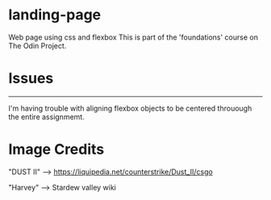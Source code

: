 # landing-page
Web page using css and flexbox
This is part of the 'foundations' course on The Odin Project.

# Issues
---
I'm having trouble with aligning flexbox objects to be centered throuough the entire assignmemt. 

# Image Credits

"DUST II" --> https://liquipedia.net/counterstrike/Dust_II/csgo

"Harvey" --> Stardew valley wiki